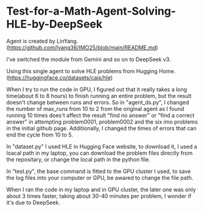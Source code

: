 # Test-for-a-Math-Agent-Solving-HLE-by-DeepSeek
Agent is created by LinYang.(https://github.com/lyang36/IMO25/blob/main/README.md)

I've switched the module from Gemini and so on to DeepSeek v3.

Using this single agent to solve HLE problems from Hugging Home.(https://huggingface.co/datasets/cais/hle)

When I try to run the code in GPU, I figured out that it really takes a long time(about 6 to 8 hours) to finish running an entire problem, but the result doesn't change between runs and errors. So in "agent_ds.py", I changed the number of max_runs from 10 to 2 from the original agent as I found running 10 times does't affect the result "find no answer" or "find a correct answer" in attempting problem0001, problem0002 and the six imo problems in the initial github page. Additionally, I changed the times of errors that can end the cycle from 10 to 5.

In "dataset.py" I used HLE in Hugging Face website, to download it, I used a loacal path in my laptop, you can download the problem files directly from the repositary, or change the local path in the python file.

In "test.py", the base command is fitted to the GPU cluster I used, to save the log files into your computer or GPU, be awared to change the file path.

When I ran the code in my laptop and in GPU cluster, the later one was only about 3 times faster, taking about 30-40 minutes per problem, I wonder if it's due to DeepSeek.
